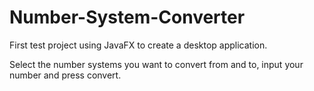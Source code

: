 # Number-System-Converter
First test project using JavaFX to create a desktop application. 

Select the number systems you want to convert from and to, input your number and press convert.



